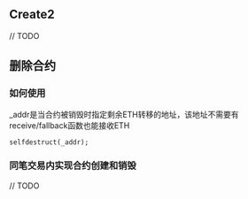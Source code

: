 ## Create2

// TODO

## 删除合约

### 如何使用
_addr是当合约被销毁时指定剩余ETH转移的地址，该地址不需要有receive/fallback函数也能接收ETH
```
selfdestruct(_addr);
```
### 同笔交易内实现合约创建和销毁
// TODO